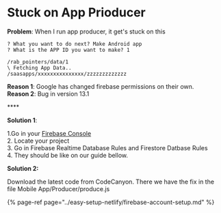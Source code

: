 # Stuck on App Prioducer

**Problem**: When I run app producer, it get's stuck on this

```text
? What you want to do next? Make Android app
? What is the APP ID you want to make? 1

/rab_pointers/data/1
\ Fetching App Data..
/saasapps/xxxxxxxxxxxxxxx/zzzzzzzzzzzzz
```

**Reason 1**:  Google has changed firebase permissions on their own.  
**Reason 2**: Bug in version 13.1

\*\*\*\*

**Solution 1**: 

1.Go in your [Firebase Console](https://console.firebase.google.com/)  
2. Locate your project  
3. Go in Firebase Realtime Database Rules and Firestore Datbase Rules  
4. They should be like on our guide bellow.

**Solution 2:**

Download the latest code from CodeCanyon. There we have the fix in the file Mobile App/Producer/produce.js

{% page-ref page="../easy-setup-netlify/firebase-account-setup.md" %}



